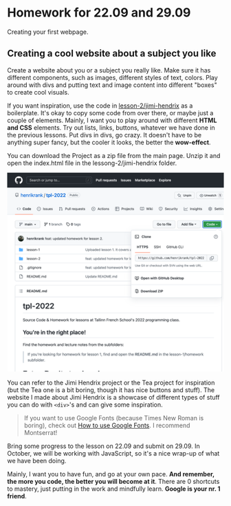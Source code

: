 # Homework for 22.09 and 29.09
Creating your first webpage.

## Creating a cool website about a subject you like
Create a website about you or a subject you really like. Make sure it has different components, such as images, different styles of text, colors.
Play around with divs and putting text and image content into different "boxes" to create cool visuals.

If you want inspiration, use the code in [lesson-2/jimi-hendrix](https://github.com/henrikrank/tpl-2022/tree/main/lesson-2/homework/jimi-hendrix) as a boilerplate. It's okay to copy some code from over there, or maybe just a couple of elements. 
Mainly, I want you to play around with different **HTML and CSS** elements. Try out lists, links, buttons, whatever we have done in the previous lessons. Put divs in divs, go crazy. It doesn't have to be anything super fancy, but the cooler it looks, the better the **wow-effect**.

You can download the Project as a zip file from the main page. Unzip it and open the index.html file in the lessong-2/jimi-hendrix folder.
<p align="center">
  <img alt="VS Code in action" src="https://github.com/henrikrank/tpl-2022/blob/main/lesson-2/homework/readme_assets/how-to-download-github-projects.png?raw=true">
</p>


You can refer to the Jimi Hendrix project or the Tea project for inspiration (but the Tea one is a bit boring, though it has nice buttons and stuff). The website I made about Jimi Hendrix is a showcase of different types of stuff you can do with `<div>`'s and can give some inspiration.

> If you want to use Google Fonts (because Times New Roman is boring), check out [How to use Google Fonts](https://www.youtube.com/watch?v=Z3JR6mEWEEo&ab_channel=DevSprout). I recommend Montserrat!

Bring some progress to the lesson on 22.09 and submit on 29.09. In October, we will be working with JavaScript, so it's a nice wrap-up of what we have been doing.

Mainly, I want you to have fun, and go at your own pace. **And remember, the more you code, the better you will become at it**. There are 0 shortcuts to mastery, just putting in the work and mindfully learn. **Google is your nr. 1 friend**.
